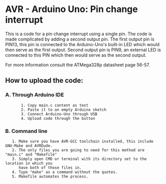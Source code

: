# AVR - Arduino Uno: Pin change interrupt
This is a code for a pin change interrupt using a single pin. The code is made complicated by adding a second output pin.
The first output pin is PIN13, this pin is connected to the Arduino-Uno's built-in LED which would then serve as the
first output. Second output pin is PIN9, an external LED is connected to this PIN which then would serve as the second
output.

For more information consult the ATMega328p datasheet page 56-57.

##  How to upload the code:
###     A. Through Arduino IDE
           1. Copy main.c content as text
           2. Paste it to an empty Arduino sketch
           3. Connect Arduino-Uno through USB
           4. Upload code through the button
    
       
### B. Command line
       1. Make sure you have AVR-GCC toolchain installed, this include GNU-Make and AVRDude.
       2. The only files you are going to need for this method are "main.c" and "Makefile"
       3. Simply open CMD or terminal with its directory set to the location in which you
          have both of those files in.
       4. Type "make" as a command without the quotes.
       5. Makefile automates the process.
